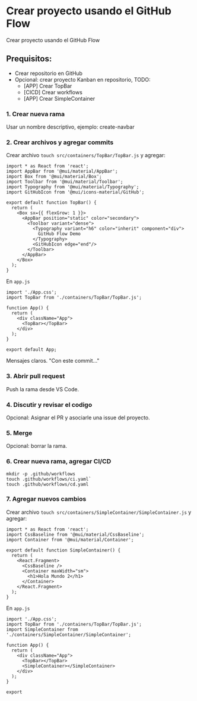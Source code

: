 # Crear proyecto usando el GitHub Flow
Crear proyecto usando el GitHub Flow

## Prequisitos: 

* Crear repositorio en GitHub
* Opcional: crear proyecto Kanban en repositorio, TODO:
  - [APP] Crear TopBar
  - [CICD] Crear workflows
  - [APP] Crear SimpleContainer

### 1. Crear nueva rama 
Usar un nombre descriptivo, ejemplo: create-navbar

### 2. Crear archivos y agregar commits
Crear archivo `touch src/containers/TopBar/TopBar.js` y agregar: 

```
import * as React from 'react';
import AppBar from '@mui/material/AppBar';
import Box from '@mui/material/Box';
import Toolbar from '@mui/material/Toolbar';
import Typography from '@mui/material/Typography';
import GitHubIcon from '@mui/icons-material/GitHub';

export default function TopBar() {
  return (
    <Box sx={{ flexGrow: 1 }}>
      <AppBar position="static" color="secondary">
        <Toolbar variant="dense">
          <Typography variant="h6" color="inherit" component="div">
            GitHub Flow Demo 
          </Typography>
          <GitHubIcon edge="end"/>
        </Toolbar>
      </AppBar>
    </Box>
  );
}
```

En `app.js`

```
import './App.css';
import TopBar from './containers/TopBar/TopBar.js';

function App() {
  return (
    <div className="App">
      <TopBar></TopBar>
    </div>
  );
}

export default App;
```

Mensajes claros. "Con este commit..."

### 3. Abrir pull request 

Push la rama desde VS Code. 

### 4. Discutir y revisar el codigo

Opcional: Asignar el PR y asociarle una issue del proyecto.

### 5. Merge

Opcional: borrar la rama.

### 6. Crear nueva rama, agregar CI/CD

```
mkdir -p .github/workflows
touch .github/workflows/ci.yaml`
touch .github/workflows/cd.yaml
```

### 7. Agregar nuevos cambios
Crear archivo `touch src/containers/SimpleContainer/SimpleContainer.js` y agregar: 

```
import * as React from 'react';
import CssBaseline from '@mui/material/CssBaseline';
import Container from '@mui/material/Container';

export default function SimpleContainer() {
  return (
    <React.Fragment>
      <CssBaseline />
      <Container maxWidth="sm">
        <h1>Hola Mundo 2</h1>
      </Container>
    </React.Fragment>
  );
}
```

En `app.js`

```
import './App.css';
import TopBar from './containers/TopBar/TopBar.js';
import SimpleContainer from './containers/SimpleContainer/SimpleContainer';

function App() {
  return (
    <div className="App">
      <TopBar></TopBar>
      <SimpleContainer></SimpleContainer>
    </div>
  );
}

export
